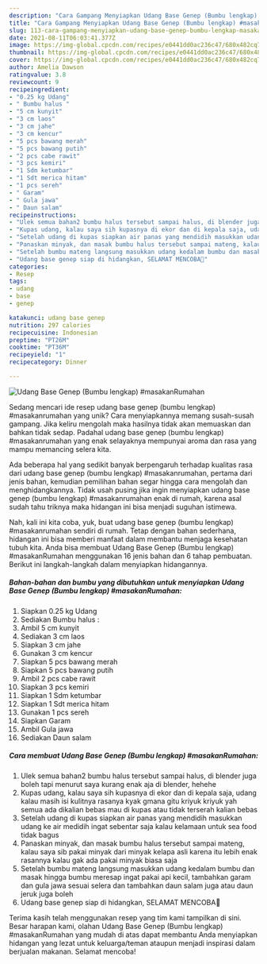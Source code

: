 ```yaml
---
description: "Cara Gampang Menyiapkan Udang Base Genep (Bumbu lengkap) #masakanRumahan, Lezat Sekali"
title: "Cara Gampang Menyiapkan Udang Base Genep (Bumbu lengkap) #masakanRumahan, Lezat Sekali"
slug: 113-cara-gampang-menyiapkan-udang-base-genep-bumbu-lengkap-masakanrumahan-lezat-sekali
date: 2021-08-11T06:03:41.377Z
image: https://img-global.cpcdn.com/recipes/e0441dd0ac236c47/680x482cq70/udang-base-genep-bumbu-lengkap-masakanrumahan-foto-resep-utama.jpg
thumbnail: https://img-global.cpcdn.com/recipes/e0441dd0ac236c47/680x482cq70/udang-base-genep-bumbu-lengkap-masakanrumahan-foto-resep-utama.jpg
cover: https://img-global.cpcdn.com/recipes/e0441dd0ac236c47/680x482cq70/udang-base-genep-bumbu-lengkap-masakanrumahan-foto-resep-utama.jpg
author: Amelia Dawson
ratingvalue: 3.8
reviewcount: 9
recipeingredient:
- "0.25 kg Udang"
- " Bumbu halus "
- "5 cm kunyit"
- "3 cm laos"
- "3 cm jahe"
- "3 cm kencur"
- "5 pcs bawang merah"
- "5 pcs bawang putih"
- "2 pcs cabe rawit"
- "3 pcs kemiri"
- "1 Sdm ketumbar"
- "1 Sdt merica hitam"
- "1 pcs sereh"
- " Garam"
- " Gula jawa"
- " Daun salam"
recipeinstructions:
- "Ulek semua bahan2 bumbu halus tersebut sampai halus, di blender juga boleh tapi menurut saya kurang enak aja di blender, hehehe"
- "Kupas udang, kalau saya sih kupasnya di ekor dan di kepala saja, udang kalau masih isi kulitnya rasanya kyak gmana gitu kriyuk kriyuk yah semua ada dikalian bebas mau di kupas atau tidak terserah kalian bebas"
- "Setelah udang di kupas siapkan air panas yang mendidih masukkan udang ke air medidih ingat sebentar saja kalau kelamaan untuk sea food tidak bagus"
- "Panaskan minyak, dan masak bumbu halus tersebut sampai mateng, kalau saya sib pakai minyak dari minyak kelapa asli karena itu lebih enak rasannya kalau gak ada pakai minyak biasa saja"
- "Setelah bumbu mateng langsung masukkan udang kedalam bumbu dan masak hingga bumbu meresap ingat pakai api kecil, tambahkan garam dan gula jawa sesuai selera dan tambahkan daun salam juga atau daun jeruk juga boleh"
- "Udang base genep siap di hidangkan, SELAMAT MENCOBA🙏"
categories:
- Resep
tags:
- udang
- base
- genep

katakunci: udang base genep 
nutrition: 297 calories
recipecuisine: Indonesian
preptime: "PT26M"
cooktime: "PT36M"
recipeyield: "1"
recipecategory: Dinner

---
```



![Udang Base Genep (Bumbu lengkap) #masakanRumahan](https://img-global.cpcdn.com/recipes/e0441dd0ac236c47/680x482cq70/udang-base-genep-bumbu-lengkap-masakanrumahan-foto-resep-utama.jpg)

Sedang mencari ide resep udang base genep (bumbu lengkap) #masakanrumahan yang unik? Cara menyiapkannya memang susah-susah gampang. Jika keliru mengolah maka hasilnya tidak akan memuaskan dan bahkan tidak sedap. Padahal udang base genep (bumbu lengkap) #masakanrumahan yang enak selayaknya mempunyai aroma dan rasa yang mampu memancing selera kita.



Ada beberapa hal yang sedikit banyak berpengaruh terhadap kualitas rasa dari udang base genep (bumbu lengkap) #masakanrumahan, pertama dari jenis bahan, kemudian pemilihan bahan segar hingga cara mengolah dan menghidangkannya. Tidak usah pusing jika ingin menyiapkan udang base genep (bumbu lengkap) #masakanrumahan enak di rumah, karena asal sudah tahu triknya maka hidangan ini bisa menjadi suguhan istimewa.


Nah, kali ini kita coba, yuk, buat udang base genep (bumbu lengkap) #masakanrumahan sendiri di rumah. Tetap dengan bahan sederhana, hidangan ini bisa memberi manfaat dalam membantu menjaga kesehatan tubuh kita. Anda bisa membuat Udang Base Genep (Bumbu lengkap) #masakanRumahan menggunakan 16 jenis bahan dan 6 tahap pembuatan. Berikut ini langkah-langkah dalam menyiapkan hidangannya.

<!--inarticleads1-->

##### Bahan-bahan dan bumbu yang dibutuhkan untuk menyiapkan Udang Base Genep (Bumbu lengkap) #masakanRumahan:

1. Siapkan 0.25 kg Udang
1. Sediakan  Bumbu halus :
1. Ambil 5 cm kunyit
1. Sediakan 3 cm laos
1. Siapkan 3 cm jahe
1. Gunakan 3 cm kencur
1. Siapkan 5 pcs bawang merah
1. Siapkan 5 pcs bawang putih
1. Ambil 2 pcs cabe rawit
1. Siapkan 3 pcs kemiri
1. Siapkan 1 Sdm ketumbar
1. Siapkan 1 Sdt merica hitam
1. Gunakan 1 pcs sereh
1. Siapkan  Garam
1. Ambil  Gula jawa
1. Sediakan  Daun salam




<!--inarticleads2-->

##### Cara membuat Udang Base Genep (Bumbu lengkap) #masakanRumahan:

1. Ulek semua bahan2 bumbu halus tersebut sampai halus, di blender juga boleh tapi menurut saya kurang enak aja di blender, hehehe
1. Kupas udang, kalau saya sih kupasnya di ekor dan di kepala saja, udang kalau masih isi kulitnya rasanya kyak gmana gitu kriyuk kriyuk yah semua ada dikalian bebas mau di kupas atau tidak terserah kalian bebas
1. Setelah udang di kupas siapkan air panas yang mendidih masukkan udang ke air medidih ingat sebentar saja kalau kelamaan untuk sea food tidak bagus
1. Panaskan minyak, dan masak bumbu halus tersebut sampai mateng, kalau saya sib pakai minyak dari minyak kelapa asli karena itu lebih enak rasannya kalau gak ada pakai minyak biasa saja
1. Setelah bumbu mateng langsung masukkan udang kedalam bumbu dan masak hingga bumbu meresap ingat pakai api kecil, tambahkan garam dan gula jawa sesuai selera dan tambahkan daun salam juga atau daun jeruk juga boleh
1. Udang base genep siap di hidangkan, SELAMAT MENCOBA🙏




Terima kasih telah menggunakan resep yang tim kami tampilkan di sini. Besar harapan kami, olahan Udang Base Genep (Bumbu lengkap) #masakanRumahan yang mudah di atas dapat membantu Anda menyiapkan hidangan yang lezat untuk keluarga/teman ataupun menjadi inspirasi dalam berjualan makanan. Selamat mencoba!
